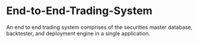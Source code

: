 # End-to-End-Trading-System
 An end to end trading system comprises of the securities master database, backtester, and deployment engine in a single application.
